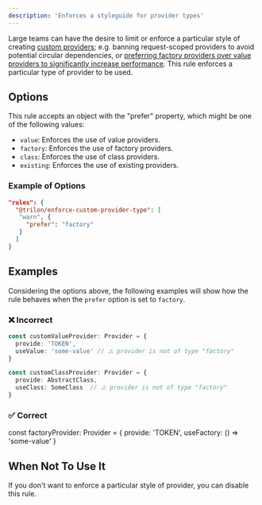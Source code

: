 ```yaml
---
description: 'Enforces a styleguide for provider types'
---
```


Large teams can have the desire to limit or enforce a particular style of creating [custom providers](https://docs.nestjs.com/fundamentals/custom-providers); e.g. banning request-scoped providers to avoid potential circular dependencies, or [preferring factory providers over value providers to significantly increase performance](https://github.com/nestjs/nest/pull/12753). This rule enforces a particular type of provider to be used.

## Options

This rule accepts an object with the "prefer" property, which might be one of the following values:

- `value`: Enforces the use of value providers.
- `factory`: Enforces the use of factory providers.
- `class`: Enforces the use of class providers.
- `existing`: Enforces the use of existing providers.


### Example of Options

```json
"rules": {
  "@trilon/enforce-custom-provider-type": [ 
   "warn", {  
     "prefer": "factory"
   }
  ]
}
```

## Examples
Considering the options above, the following examples will show how the rule behaves when the `prefer` option is set to `factory`.

### ❌ Incorrect

```ts
const customValueProvider: Provider = {
  provide: 'TOKEN',
  useValue: 'some-value' // ⚠️ provider is not of type "factory"
}

const customClassProvider: Provider = {
  provide: AbstractClass,
  useClass: SomeClass  // ⚠️ provider is not of type "factory"
}
```

### ✅ Correct

const factoryProvider: Provider = {
  provide: 'TOKEN',
  useFactory: () => 'some-value'
}

## When Not To Use It

If you don't want to enforce a particular style of provider, you can disable this rule.
